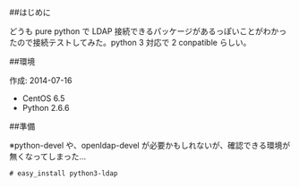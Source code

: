 ##はじめに

どうも pure python で LDAP 接続できるパッケージがあるっぽいことがわかったので接続テストしてみた。python 3 対応で 2 conpatible らしい。

##環境

作成: 2014-07-16

- CentOS 6.5
- Python 2.6.6


##準備

※python-devel や、openldap-devel が必要かもしれないが、確認できる環境が無くなってしまった...

```
# easy_install python3-ldap
```



